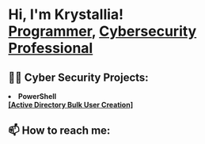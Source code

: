 <h1>Hi, I'm Krystallia! <br/><a href="https://github.com/Krystalliaa">Programmer</a>, <a href="https://www.linkedin.com/in/krystallia-nikoli/">Cybersecurity Professional</a>

<h2>👨‍💻 Cyber Security Projects:</h2>
<li> <b>PowerShell </b> </li>
  <b><a href="https://github.com/Krystalliaa/AD_PS"> [Active Directory Bulk User Creation]</a></b>








<h2> 📫 How to reach me: </h2>



[instagram]: https://www.instagram.com/krystalliaaa/
[linkedin]: https://www.linkedin.com/in/krystallia-nikoli/

<!--
**Krystalliaa/Krystalliaa** is a ✨ _special_ ✨ repository because its `README.md` (this file) appears on your GitHub profile.

Here are some ideas to get you started:

- 🔭 I’m currently working on ...
- 🌱 I’m currently learning ...
- 👯 I’m looking to collaborate on ...
- 🤔 I’m looking for help with ...
- 💬 Ask me about ...
- 📫 How to reach me: ...
- 😄 Pronouns: ...
- ⚡ Fun fact: ...
-->
